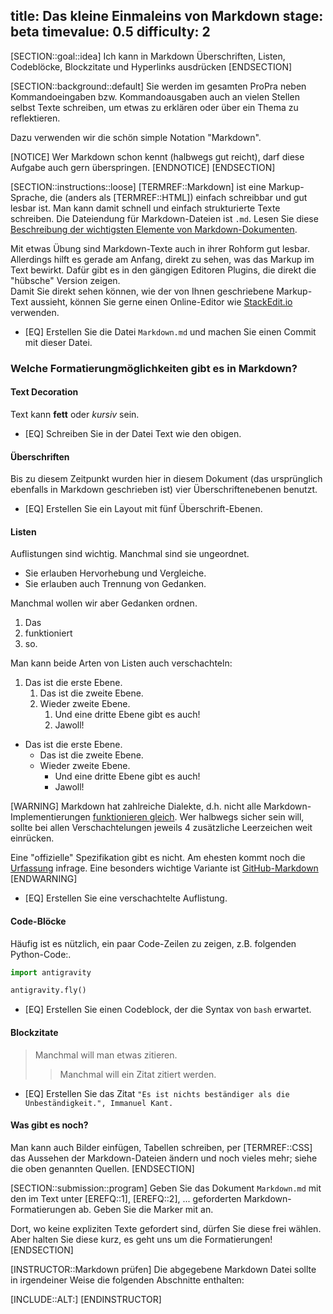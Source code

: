 title: Das kleine Einmaleins von Markdown
stage: beta
timevalue: 0.5
difficulty: 2
---

[SECTION::goal::idea]
Ich kann in Markdown Überschriften, Listen, Codeblöcke, Blockzitate
und Hyperlinks ausdrücken
[ENDSECTION]

[SECTION::background::default]
Sie werden im gesamten ProPra neben Kommandoeingaben bzw. Kommandoausgaben 
auch an vielen Stellen selbst Texte schreiben, um etwas zu erklären 
oder über ein Thema zu reflektieren.

Dazu verwenden wir die schön simple Notation "Markdown".

[NOTICE]
Wer Markdown schon kennt (halbwegs gut reicht), 
darf diese Aufgabe auch gern überspringen.
[ENDNOTICE]
[ENDSECTION]

[SECTION::instructions::loose]
[TERMREF::Markdown] ist eine Markup-Sprache, die (anders als [TERMREF::HTML]) 
einfach schreibbar und gut lesbar ist.
Man kann damit schnell und einfach strukturierte Texte schreiben. 
Die Dateiendung für Markdown-Dateien ist `.md`.
Lesen Sie diese
[Beschreibung der wichtigsten Elemente von Markdown-Dokumenten](https://gist.github.com/pixelspencil/87dfff9816e4bf41f5f6e5bf62eebff4).

Mit etwas Übung sind Markdown-Texte auch in ihrer Rohform gut lesbar.
Allerdings hilft es gerade am Anfang, direkt zu sehen, was das Markup im Text bewirkt.
Dafür gibt es in den gängigen Editoren Plugins, die direkt die "hübsche" Version zeigen.  
Damit Sie direkt sehen können, wie der von Ihnen geschriebene Markup-Text aussieht, 
können Sie gerne einen Online-Editor wie [StackEdit.io](https://stackedit.io/) verwenden.

- [EQ] Erstellen Sie die Datei `Markdown.md` und machen Sie einen Commit mit dieser Datei.


### Welche Formatierungmöglichkeiten gibt es in Markdown?

#### Text Decoration

Text kann **fett** oder *kursiv* sein.

- [EQ] Schreiben Sie in der Datei Text wie den obigen.


#### Überschriften

Bis zu diesem Zeitpunkt wurden hier in diesem Dokument (das ursprünglich ebenfalls in Markdown geschrieben ist)
vier Überschriftenebenen benutzt.

- [EQ] Erstellen Sie ein Layout mit fünf Überschrift-Ebenen.


#### Listen

Auflistungen sind wichtig. Manchmal sind sie ungeordnet.

- Sie erlauben Hervorhebung und Vergleiche.
- Sie erlauben auch Trennung von Gedanken.

Manchmal wollen wir aber Gedanken ordnen.

1. Das
2. funktioniert
3. so.

Man kann beide Arten von Listen auch verschachteln:

1. Das ist die erste Ebene.
    1. Das ist die zweite Ebene.
    1. Wieder zweite Ebene.
        1. Und eine dritte Ebene gibt es auch!
        1. Jawoll!

- Das ist die erste Ebene.
    - Das ist die zweite Ebene.
    - Wieder zweite Ebene.
        - Und eine dritte Ebene gibt es auch!
        - Jawoll!

[WARNING]
Markdown hat zahlreiche Dialekte, d.h.
nicht alle Markdown-Implementierungen [funktionieren gleich](https://johnmacfarlane.net/babelmark2/faq.html).
Wer halbwegs sicher sein will, sollte bei allen Verschachtelungen 
jeweils 4 zusätzliche Leerzeichen weit einrücken.

Eine "offizielle" Spezifikation gibt es nicht.
Am ehesten kommt noch die [Urfassung](https://daringfireball.net/projects/markdown/syntax)
infrage.
Eine besonders wichtige Variante ist 
[GitHub-Markdown](https://docs.github.com/en/get-started/writing-on-github)
[ENDWARNING]

- [EQ] Erstellen Sie eine verschachtelte Auflistung.


#### Code-Blöcke

Häufig ist es nützlich, ein paar Code-Zeilen zu zeigen, z.B. folgenden Python-Code:.

```python
import antigravity

antigravity.fly()
```

- [EQ] Erstellen Sie einen Codeblock, der die Syntax von `bash` erwartet.


#### Blockzitate

> Manchmal will man etwas zitieren.
> > Manchmal will ein Zitat zitiert werden.

- [EQ] Erstellen Sie das Zitat `"Es ist nichts beständiger als die Unbeständigkeit.", Immanuel Kant.`


#### Was gibt es noch?

Man kann auch Bilder einfügen, Tabellen schreiben, 
per [TERMREF::CSS] das Aussehen der Markdown-Dateien ändern
und noch vieles mehr; 
siehe die oben genannten Quellen.
[ENDSECTION]

[SECTION::submission::program]
Geben Sie das Dokument `Markdown.md` mit den im Text unter [EREFQ::1], [EREFQ::2], ...
geforderten Markdown-Formatierungen ab.
Geben Sie die Marker mit an.

Dort, wo keine expliziten Texte gefordert sind, dürfen Sie diese frei wählen. 
Aber halten Sie diese kurz, es geht uns um die Formatierungen!
[ENDSECTION]

[INSTRUCTOR::Markdown prüfen]
Die abgegebene Markdown Datei sollte in irgendeiner Weise die folgenden Abschnitte enthalten:

[INCLUDE::ALT:]
[ENDINSTRUCTOR]